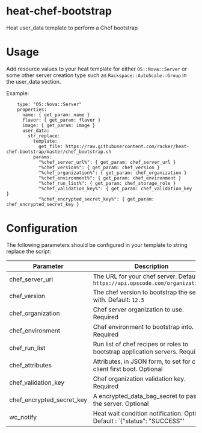 # heat-chef-bootstrap
Heat user_data template to perform a Chef bootstrap

# Usage
Add resource values to your heat template for either `OS::Nova::Server` or some other server creation type such as `Rackspace::AutoScale::Group` in the user_data section.

Example:
```
    type: "OS::Nova::Server"
    properties:
      name: { get_param: name }
      flavor: { get_param: flavor }
      image: { get_param: image }
      user_data:
        str_replace:
          template:
            get_file: https://raw.githubusercontent.com/racker/heat-chef-bootstrap/master/chef_bootstrap.sh
          params:
            "%chef_server_url%": { get_param: chef_server_url }
            "%chef_version%": { get_param: chef_version }
            "%chef_organization%": { get_param: chef_organization }
            "%chef_environment%": { get_param: chef_environment }
            "%chef_run_list%": { get_param: chef_storage_role }
            "%chef_validation_key%": { get_param: chef_validation_key }
            "%chef_encrypted_secret_key%": { get_param: chef_encrypted_secret_key }
```

# Configuration
The following parameters should be configured in your template to string replace the script:

Parameter                 | Description
--------------------------|------------
chef_server_url           | The URL for your chef server. Default - `https://api.opscode.com/organizations/`
chef_version              | The chef version to bootstrap the server with. Default: `12.5`
chef_organization         | Chef server organization to use. Required
chef_environment          | Chef environment to bootstrap into. Required
chef_run_list             | Run list of chef recipes or roles to bootstrap application servers. Required
chef_attributes           | Attributes, in JSON form, to set for chef-client first boot. Optional
chef_validation_key       | Chef organization validation key. Required
chef_encrypted_secret_key | A encrypted_data_bag_secret to pass to the server. Optional 
wc_notify                 | Heat wait condition notification. Optional, Default : `{"status": "SUCCESS"'

